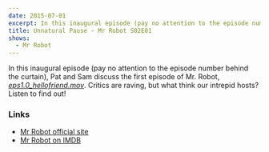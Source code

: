 ```yaml
---
date: 2015-07-01
excerpt: In this inaugural episode (pay no attention to the episode number behind the curtain), Pat and Sam discuss the first episode of Mr. Robot. Critics are raving, but what think our intrepid hosts? Listen to find out!
title: Unnatural Pause - Mr Robot S02E01
shows:
  - Mr Robot
---
```


In this inaugural episode (pay no attention to the episode number behind the curtain), Pat and Sam discuss the first episode of Mr. Robot, [*eps1.0_hellofriend.mov*][s01e01-imdb]. Critics are raving, but what think our intrepid hosts? Listen to find out!

### Links

* [Mr Robot official site][mr-robot-usa]
* [Mr Robot on IMDB][mr-robot-imdb]

[s01e01-imdb]:http://www.imdb.com/title/tt4652838/
[mr-robot-imdb]:http://www.imdb.com/title/tt4158110/
[mr-robot-usa]:http://www.usanetwork.com/mrrobot

